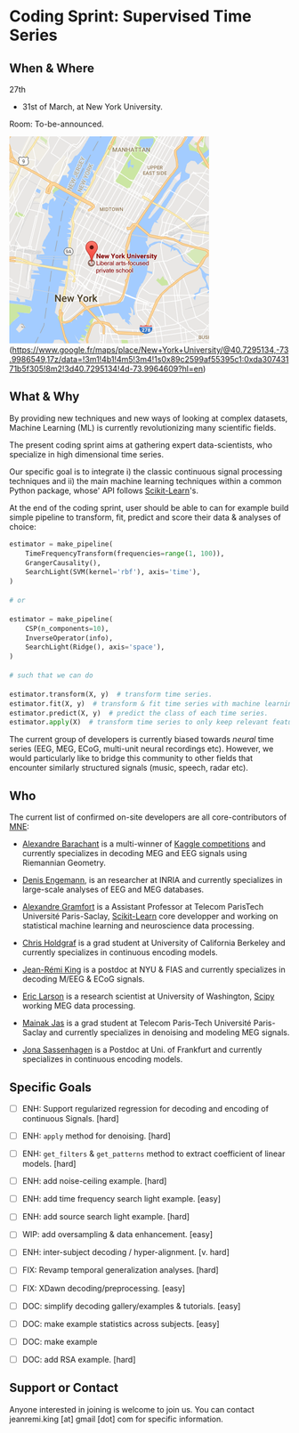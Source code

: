 # Coding Sprint: Supervised Time Series

## When & Where

27th
- 31st of March, at New York University.

Room: To-be-announced.

![alt text](map.png "NYU Map")(https://www.google.fr/maps/place/New+York+University/@40.7295134,-73.9986549,17z/data=!3m1!4b1!4m5!3m4!1s0x89c2599af55395c1:0xda30743171b5f305!8m2!3d40.7295134!4d-73.9964609?hl=en)


## What & Why

By providing new techniques and new ways of looking at complex datasets, Machine Learning (ML) is currently revolutionizing many scientific fields.

The present coding sprint aims at gathering expert data-scientists, who specialize in high dimensional time series.

Our specific goal is to integrate i) the classic continuous signal processing techniques and ii) the main machine learning techniques within a common Python package, whose' API follows [Scikit-Learn](http://scikit-learn.org)'s.

At the end of the coding sprint, user should be able to can for example build simple pipeline to transform, fit, predict and score their data & analyses of choice:

```python
estimator = make_pipeline(
    TimeFrequencyTransform(frequencies=range(1, 100)),
    GrangerCausality(),
    SearchLight(SVM(kernel='rbf'), axis='time'),
)

# or

estimator = make_pipeline(
    CSP(n_components=10),
    InverseOperator(info),
    SearchLight(Ridge(), axis='space'),
)

# such that we can do

estimator.transform(X, y)  # transform time series.
estimator.fit(X, y)  # transform & fit time series with machine learning algorithm.
estimator.predict(X, y)  # predict the class of each time series.
estimator.apply(X)  # transform time series to only keep relevant features.
```

The current group of developers is currently biased towards *neural* time series (EEG, MEG, ECoG, multi-unit neural recordings etc). However, we would particularly like to bridge this community to other fields that encounter similarly structured signals (music, speech, radar etc).

## Who

The current list of confirmed on-site developers are all core-contributors of [MNE](mne-tools.github.io):

- [Alexandre Barachant](http://alexandre.barachant.org) is a multi-winner of [Kaggle competitions](https://www.kaggle.com/alexandrebarachant) and currently specializes in decoding MEG and EEG signals using Riemannian Geometry.

- [Denis Engemann](http://www.denis-engemann.de), is an researcher at INRIA and currently specializes in large-scale analyses of EEG and MEG databases.

- [Alexandre Gramfort](http://alexandre.gramfort.net) is a Assistant Professor at Telecom ParisTech Université Paris-Saclay, [Scikit-Learn](http://scikit-learn.org) core developper and working on statistical machine learning and neuroscience data processing.

- [Chris Holdgraf](http://predictablynoisy.com/) is a grad student at University of California Berkeley and currently specializes in continuous encoding models.

- [Jean-Rémi King](https://sites.google.com/site/jeanremiking/) is a postdoc at NYU & FIAS and currently specializes in decoding M/EEG & ECoG signals.

- [Eric Larson](http://staff.washington.edu/larsoner/) is a research scientist at University of Washington, [Scipy](https://www.scipy.org/) working MEG data processing.

- [Mainak Jas](https://perso.telecom-paristech.fr/mjas/) is a grad student at Telecom Paris-Tech Université Paris-Saclay and currently specializes in denoising and modeling MEG signals.

- [Jona Sassenhagen](https://github.com/jona-sassenhagen) is a Postdoc at Uni. of Frankfurt and currently specializes in continuous encoding models.

## Specific Goals

- [ ] ENH: Support regularized regression for decoding and encoding of continuous Signals. [hard]

- [ ] ENH: `apply` method for denoising. [hard]

- [ ] ENH: `get_filters` & `get_patterns` method to extract coefficient of linear models. [hard]

- [ ] ENH: add noise-ceiling example. [hard]

- [ ] ENH: add time frequency search light example. [easy]

- [ ] ENH: add source search light example. [hard]

- [ ] WIP: add oversampling & data enhancement. [easy]

- [ ] ENH: inter-subject decoding / hyper-alignment. [v. hard]

- [ ] FIX: Revamp temporal generalization analyses. [hard]

- [ ] FIX: XDawn decoding/preprocessing. [easy]

- [ ] DOC: simplify decoding gallery/examples & tutorials. [easy]

- [ ] DOC: make example statistics across subjects. [easy]

- [ ] DOC: make example

- [ ] DOC: add RSA example. [hard]


## Support or Contact

Anyone interested in joining is welcome to join us. You can contact jeanremi.king [at] gmail [dot] com for specific information.
